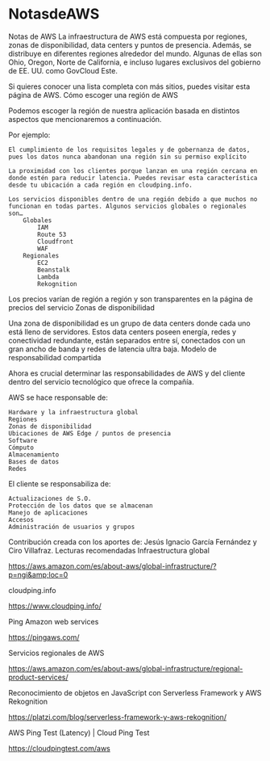 # NotasdeAWS
Notas de AWS
La infraestructura de AWS está compuesta por regiones, zonas de disponibilidad, data centers y puntos de presencia. Además, se distribuye en diferentes regiones alrededor del mundo. Algunas de ellas son Ohio, Oregon, Norte de California, e incluso lugares exclusivos del gobierno de EE. UU. como GovCloud Este.

Si quieres conocer una lista completa con más sitios, puedes visitar esta página de AWS.
Cómo escoger una región de AWS

Podemos escoger la región de nuestra aplicación basada en distintos aspectos que mencionaremos a continuación.

Por ejemplo:

    El cumplimiento de los requisitos legales y de gobernanza de datos, pues los datos nunca abandonan una región sin su permiso explícito

    La proximidad con los clientes porque lanzan en una región cercana en donde estén para reducir latencia. Puedes revisar esta característica desde tu ubicación a cada región en cloudping.info.

    Los servicios disponibles dentro de una región debido a que muchos no funcionan en todas partes. Algunos servicios globales o regionales son…
        Globales
            IAM
            Route 53
            Cloudfront
            WAF
        Regionales
            EC2
            Beanstalk
            Lambda
            Rekognition

Los precios varían de región a región y son transparentes en la página de precios del servicio
Zonas de disponibilidad

Una zona de disponibilidad es un grupo de data centers donde cada uno está lleno de servidores. Estos data centers poseen energía, redes y conectividad redundante, están separados entre sí, conectados con un gran ancho de banda y redes de latencia ultra baja.
Modelo de responsabilidad compartida

Ahora es crucial determinar las responsabilidades de AWS y del cliente dentro del servicio tecnológico que ofrece la compañía.

AWS se hace responsable de:

    Hardware y la infraestructura global
    Regiones
    Zonas de disponibilidad
    Ubicaciones de AWS Edge / puntos de presencia
    Software
    Cómputo
    Almacenamiento
    Bases de datos
    Redes

El cliente se responsabiliza de:

    Actualizaciones de S.O.
    Protección de los datos que se almacenan
    Manejo de aplicaciones
    Accesos
    Administración de usuarios y grupos

Contribución creada con los aportes de: Jesús Ignacio García Fernández y Ciro Villafraz.
Lecturas recomendadas
Infraestructura global

https://aws.amazon.com/es/about-aws/global-infrastructure/?p=ngi&amp;loc=0

cloudping.info

https://www.cloudping.info/

Ping Amazon web services

https://pingaws.com/

Servicios regionales de AWS

https://aws.amazon.com/es/about-aws/global-infrastructure/regional-product-services/

Reconocimiento de objetos en JavaScript con Serverless Framework y AWS Rekognition

https://platzi.com/blog/serverless-framework-y-aws-rekognition/

AWS Ping Test (Latency) | Cloud Ping Test

https://cloudpingtest.com/aws
